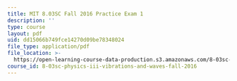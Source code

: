 ```yaml
---
title: MIT 8.03SC Fall 2016 Practice Exam 1
description: ''
type: course
layout: pdf
uid: dd15066b749fce14270d09be78348024
file_type: application/pdf
file_location: >-
  https://open-learning-course-data-production.s3.amazonaws.com/8-03sc-physics-iii-vibrations-and-waves-fall-2016/dd15066b749fce14270d09be78348024_MIT8_03SCF16_PracticeExam1.pdf
course_id: 8-03sc-physics-iii-vibrations-and-waves-fall-2016
---
```

